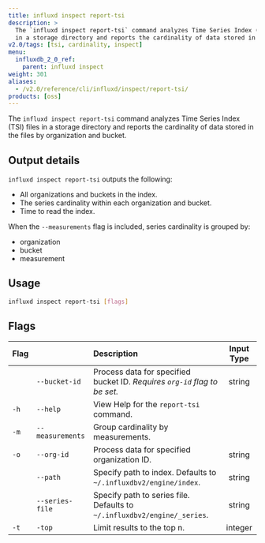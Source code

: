 ```yaml
---
title: influxd inspect report-tsi
description: >
  The `influxd inspect report-tsi` command analyzes Time Series Index (TSI) files
  in a storage directory and reports the cardinality of data stored in the files.
v2.0/tags: [tsi, cardinality, inspect]
menu:
  influxdb_2_0_ref:
    parent: influxd inspect
weight: 301
aliases:
  - /v2.0/reference/cli/influxd/inspect/report-tsi/
products: [oss]
---
```


The `influxd inspect report-tsi` command analyzes Time Series Index (TSI) files
in a storage directory and reports the cardinality of data stored in the files
by organization and bucket.

## Output details
`influxd inspect report-tsi` outputs the following:

- All organizations and buckets in the index.
- The series cardinality within each organization and bucket.
- Time to read the index.

When the `--measurements` flag is included, series cardinality is grouped by:

- organization
- bucket
- measurement

## Usage
```sh
influxd inspect report-tsi [flags]
```

## Flags
| Flag |                  | Description                                                               | Input Type |
|:---- |:---              |:-----------                                                               |:----------:|
|      | `--bucket-id`    | Process data for specified bucket ID. _Requires `org-id` flag to be set._ | string     |
| `-h` | `--help`         | View Help for the `report-tsi` command.                                   |            |
| `-m` | `--measurements` | Group cardinality by measurements.                                        |            |
| `-o` | `--org-id`       | Process data for specified organization ID.                               | string     |
|      | `--path`         | Specify path to index. Defaults to `~/.influxdbv2/engine/index`.          | string     |
|      | `--series-file`  | Specify path to series file. Defaults to `~/.influxdbv2/engine/_series`.  | string     |
| `-t` | `-top`           | Limit results to the top n.                                               | integer    |
